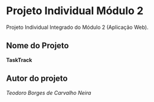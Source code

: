 # Projeto Individual Módulo 2

Projeto Individual Integrado do Módulo 2 (Aplicação Web).

## Nome do Projeto

**TaskTrack**

## Autor do projeto

_Teodoro Borges de Carvalho Neira_
